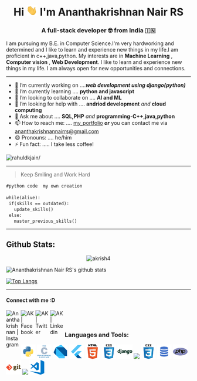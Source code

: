 
<h1 align="center"> Hi <img src="https://raw.githubusercontent.com/ABSphreak/ABSphreak/master/gifs/Hi.gif" width="30px"> I'm Ananthakrishnan Nair RS</h1>
<h3 align="center">A   full-stack developer 🤓 from India 🇮🇳</h3>
 
 I am pursuing my B.E. in Computer Science.I'm very hardworking and determined and I like to learn and experience new things in my life.I am proficient in c++,java,python. My interests are in **Machine Learning** , **Computer vision** , **Web Development**. I like to learn and experience new things in my life. I am always open for new opportunities and connections. 
***


- 🔭 I’m currently working on ....***web development using django(python)***
- 🌱 I’m currently learning .... **python and javascript**
- 👯 I’m looking to collaborate on .... **AI and ML**
- 🤔 I’m looking for help with .... **andriod development** *and* **cloud computing**
- 💬 Ask me about .... **SQL,PHP** *and* **programming-C++,java,python**
- 📫 How to reach me: .... [my_portfolio](https://akrish4.github.io/online-portfolio/ "online_portfolio") ***or*** you can contact me via ananthakrishnannairrs@gmail.com 
- 😄 Pronouns: .... he/him
- ⚡ Fun fact: ..... I take less coffee!
<p align="left"> <img src=https://komarev.com/ghpvc/?username=akrish4 alt=rahuldkjain/> </p>

---

>Keep Smiling and Work Hard

 
    #python code  my own creation
    
    while(alive):
     if(skills == outdated):
       update_skills()
     else:
       master_previous_skills() 
     
  ---  

## Github Stats:
<p align="center"> <img src=https://github-readme-stats.vercel.app/api?username=akrish4&show_icons=truetheme=dark&layout=compact alt=akrish4 /> </p>

![Ananthakrishnan Nair RS's github stats](https://github-readme-stats.vercel.app/api/?username=akrish4&show_icons=true&title_color=fff&icon_color=79ff97&text_color=9f9f9f&bg_color=151515)

 [![Top Langs](https://github-readme-stats.vercel.app/api/top-langs/?username=akrish4&theme=dark&layout=compact)](https://github.com/anuraghazra/github-readme-stats)
 
 

 ---
 
  #### Connect with me :D
 
<a href="https://instagram.com/akrish369">
    <img align="left" alt="Ananthakrishnan | Instagram" width="40px" src="https://image.flaticon.com/icons/svg/2111/2111463.svg" />
  </a>

<a href="https://facebook.com/Ananthakrishnan">
    <img align="left" alt="AK | Facebook" width="40px" src="https://image.flaticon.com/icons/svg/174/174848.svg" />
  </a>
<a href="https://twitter.com/">
    <img align="left" alt="AK | Twitter" width="40px" src="https://image.flaticon.com/icons/svg/174/174876.svg" />
  </a>
 <a href="https://in.linkedin.com/in/Ananthakrishnan-Nair-RS">
    <img align="left" alt="AK | Linkedin" width="40px" src="https://image.flaticon.com/icons/svg/174/174857.svg" />
  </a>

<br>

<br>


  
### Languages and Tools:

<code><img height="40" src="https://raw.githubusercontent.com/github/explore/80688e429a7d4ef2fca1e82350fe8e3517d3494d/topics/python/python.png"></code>
<code><img height="40" src="https://raw.githubusercontent.com/github/explore/80688e429a7d4ef2fca1e82350fe8e3517d3494d/topics/c/c.png"></code>
<code><img height="40" src="https://raw.githubusercontent.com/github/explore/80688e429a7d4ef2fca1e82350fe8e3517d3494d/topics/dart/dart.png"></code>
<code><img height="40" src="https://raw.githubusercontent.com/github/explore/80688e429a7d4ef2fca1e82350fe8e3517d3494d/topics/flutter/flutter.png"></code>
<code><img height="40" src="https://raw.githubusercontent.com/github/explore/80688e429a7d4ef2fca1e82350fe8e3517d3494d/topics/html/html.png"></code>
<code><img height="40" src="https://raw.githubusercontent.com/github/explore/80688e429a7d4ef2fca1e82350fe8e3517d3494d/topics/css/css.png"></code>
<code><img height="40" src="https://raw.githubusercontent.com/github/explore/80688e429a7d4ef2fca1e82350fe8e3517d3494d/topics/django/django.png"></code>
<code><img height="40" src="https://raw.githubusercontent.com/github/explore/80688e429a7d4ef2fca1e82350fe8e3517d3494d/topics/c/c++.png"></code>
<code><img height="40" src="https://raw.githubusercontent.com/github/explore/80688e429a7d4ef2fca1e82350fe8e3517d3494d/topics/css/css.png"></code>
<code><img height="40" src="https://raw.githubusercontent.com/github/explore/80688e429a7d4ef2fca1e82350fe8e3517d3494d/topics/sql/sql.png"></code>
<code><img height="40" src="https://raw.githubusercontent.com/github/explore/80688e429a7d4ef2fca1e82350fe8e3517d3494d/topics/php/php.png"></code>
<code><img height="40" src="https://raw.githubusercontent.com/github/explore/80688e429a7d4ef2fca1e82350fe8e3517d3494d/topics/git/git.png"></code>
<code><img height="40" src="https://raw.githubusercontent.com/github/explore/80688e429a7d4ef2fca1e82350fe8e3517d3494d/topics/git/github.png"></code>
<code><img height="40" src="https://raw.githubusercontent.com/github/explore/80688e429a7d4ef2fca1e82350fe8e3517d3494d/topics/visual-studio-code/visual-studio-code.png"></code>







